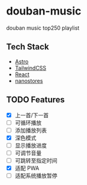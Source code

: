 # douban-music

douban music top250 playlist

## Tech Stack

- [Astro](https://astro.build/)
- [TailwindCSS](https://tailwindcss.com/)
- [React](https://react.dev/)
- [nanostores](https://github.com/nanostores/nanostores)

## TODO Features

- [x] 上一首/下一首
- [ ] 可循环播放
- [ ] 添加播放列表
- [x] 深色模式
- [ ] 显示播放进度
- [ ] 可调节音量
- [ ] 可跳转至指定时间
- [x] 适配 PWA
- [ ] 适配系统播放暂停

